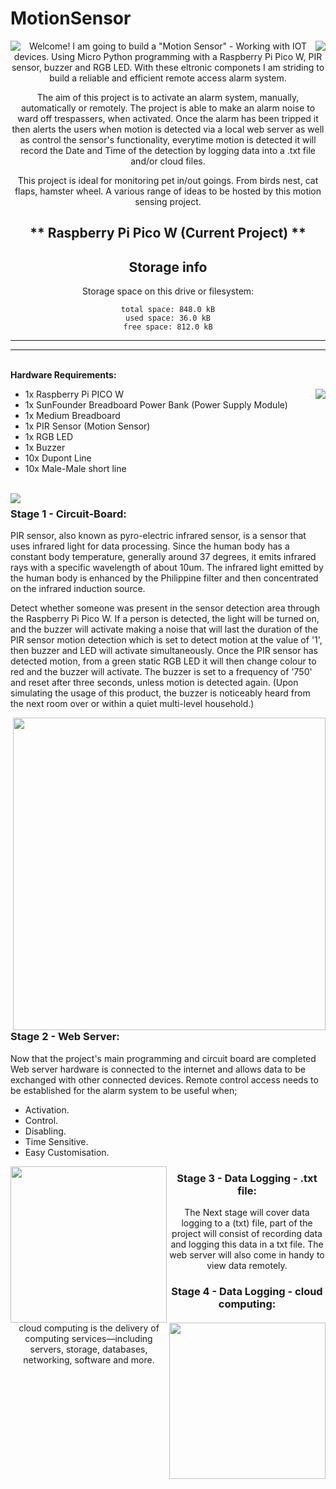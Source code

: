 # MotionSensor

<div align="center">
<img align="left" src="https://media.tenor.com/lJ3nu6akejIAAAAM/smoke-alarms-market.gif" />
<img align="right" src="https://media.tenor.com/lJ3nu6akejIAAAAM/smoke-alarms-market.gif" />

Welcome! I am going to build a "Motion Sensor" - Working with IOT devices.
Using Micro Python programming with a Raspberry Pi Pico W, PIR sensor, buzzer and RGB LED. With these eltronic componets I am striding to build a reliable and efficient remote access alarm system.

The aim of this project is to activate an alarm system, manually, automatically or remotely. The project is able to make an alarm noise to ward off trespassers, when activated. Once the alarm has been tripped it then alerts the users when motion is detected via a local web server as well as control the sensor's functionality, everytime motion is detected it will record the Date and Time of the detection by logging data into a .txt file and/or cloud files.

This project is ideal for monitoring pet in/out goings. From birds nest, cat flaps, hamster wheel. A various range of ideas to be hosted by this motion sensing project.

** Raspberry Pi Pico W (Current Project) **
---------------------------
Storage info
---------------------------
Storage space on this drive or filesystem:

    total space: 848.0 kB
    used space: 36.0 kB
    free space: 812.0 kB

---------------------------
---------------------------
</div>
<br>
<b>Hardware Requirements:</b>
<ul>
<img align="right" src="https://blogger.googleusercontent.com/img/b/R29vZ2xl/AVvXsEgjEnWJpbTcO-sJU5no65Hrhvb4nkBJPfLrqPnocyUqgjDbI73hE74UMNqy5RkIO4IWcttuTFEcr4PioLZhNf9JE50XHHg3YCdjNhM94x7bXTJdWXWuA8R8c9hs3XvNW5az2hNb2ptnDw/s1600/pilogo.gif" />
  <li>1x Raspberry Pi PICO W</li>
  <li>1x SunFounder Breadboard Power Bank (Power Supply Module)</li>
  <li>1x Medium Breadboard</li>
  <li>1x PIR Sensor (Motion Sensor)</li>
  <li>1x RGB LED</li>
  <li>1x Buzzer</li>
  <li>10x Dupont Line</li>
  <li>10x Male-Male short line</li>
</ul>
<br>

<img align="left" src="https://www.diyprojectslab.com/wp-content/uploads/2022/11/Raspberry-pi-pico-W-Led-blinking.gif" />
<div align="left">
<h3><b>Stage 1 - Circuit-Board:</b></h3>
<p>PIR sensor, also known as pyro-electric infrared sensor, is a sensor that uses infrared light for data
processing. Since the human body has a constant body temperature, generally around 37 degrees, it
emits infrared rays with a specific wavelength of about 10um. The infrared light emitted by the human
body is enhanced by the Philippine filter and then concentrated on the infrared induction source.</p>

<p>Detect whether someone was present in the sensor detection area through the Raspberry Pi Pico W.
If a person is detected, the light will be turned on, and the buzzer will activate making a noise that will last the duration
of the PIR sensor motion detection which is set to detect motion at the value of '1', then buzzer and LED will activate simultaneously.
Once the PIR sensor has detected motion, from a green static RGB LED it will then change colour to red and the buzzer will activate.
The buzzer is set to a frequency of '750' and reset after three seconds, unless motion is detected again.
(Upon simulating the usage of this product, the buzzer is noticeably heard from the next room over or within a quiet multi-level household.)</p>
</div>

<img width=500 align="right" src="https://how2electronics.com/wp-content/uploads/2022/11/Pi-Pico-W-Webserver-MicroPython.jpg" />
<div align="left">
<h3><b>Stage 2 - Web Server:</b></h3>
<p>Now that the project's main programming and circuit board are completed
  Web server hardware is connected to the internet and allows data to be exchanged with other connected devices.
  Remote control access needs to be established for the alarm system to be useful when;
  <ul>
    <li>Activation.</li>
    <li>Control.</li>
    <li>Disabling.</li>
    <li>Time Sensitive.</li>
    <li>Easy Customisation.</li>
  </ul>
</p>
</div>

<img width=250  height=250 align="left" src="https://i.pinimg.com/originals/fb/68/41/fb6841b5b9701782a9dd24bd6702da5a.gif"/>
<img width=250  height=250 align="right" src="https://i.pinimg.com/originals/a2/b4/ae/a2b4ae4ebabcd10ff10a1581366f6df2.gif"/>
<div align="center">
<h3><b> Stage 3 - Data Logging - .txt file:</b></h3>
<p> The Next stage will cover data logging to a (txt) file,
  part of the project will consist of recording data and logging this data in a txt file.
  The web server will also come in handy to view data remotely.
</p>
</div>
<div align="center">
<h3><b> Stage 4 - Data Logging - cloud computing:</b></h3>
<p> cloud computing is the delivery of computing services—including servers,
  storage, databases, networking, software and more.</p>
</div>
<br>
